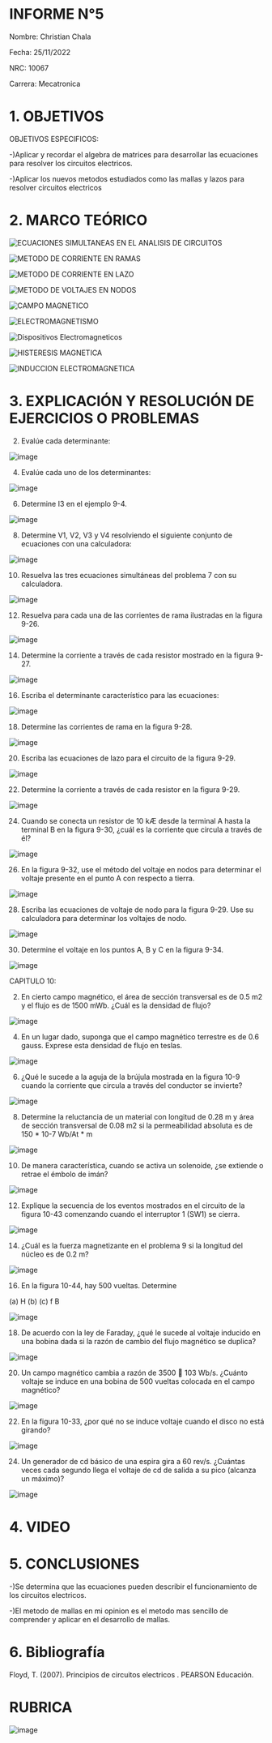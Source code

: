 # INFORME N°5
Nombre: Christian Chala

Fecha: 25/11/2022

NRC: 10067

Carrera: Mecatronica

# 1.  OBJETIVOS

OBJETIVOS ESPECIFICOS:

-)Aplicar y recordar el algebra de matrices para desarrollar las ecuaciones para resolver los circuitos electricos.

-)Aplicar los nuevos metodos estudiados como las mallas y lazos para resolver circuitos electricos 

# 2.	MARCO TEÓRICO 

![ECUACIONES SIMULTANEAS EN EL ANALISIS DE CIRCUITOS](https://user-images.githubusercontent.com/117959424/209372900-4b617608-0135-4da9-a609-0d0cc3475e9b.png)

![METODO DE CORRIENTE EN RAMAS ](https://user-images.githubusercontent.com/117959424/209374330-b27b7642-4c67-404e-9e8a-471af7c61a51.png)

![METODO DE CORRIENTE EN LAZO](https://user-images.githubusercontent.com/117959424/209380649-51aab013-0cc3-4d32-8b19-815137075ca6.png)

![METODO DE VOLTAJES EN NODOS](https://user-images.githubusercontent.com/117959424/209391515-06cf877e-3c5e-4377-9e8a-0de18d4bac92.png)

![CAMPO MAGNETICO](https://user-images.githubusercontent.com/117959424/209394065-5aec4b50-ae83-4f03-be80-cd9aa0b83537.png)
 
![ELECTROMAGNETISMO](https://user-images.githubusercontent.com/117959424/209396832-c1a75707-0419-47ad-8ef0-8f75cd114e3c.png)

![Dispositivos Electromagneticos ](https://user-images.githubusercontent.com/117959424/209398152-65d052b6-6f5d-4784-b9a8-c74af3827e18.png)

![HISTERESIS  MAGNETICA](https://user-images.githubusercontent.com/117959424/209398716-edecd8f8-74c0-4e3b-8be7-1422f311db4e.png)

![INDUCCION ELECTROMAGNETICA](https://user-images.githubusercontent.com/117959424/209401555-fc6fd7b4-d869-41a9-b464-07c7d4c6e7a8.png)

# 3.	EXPLICACIÓN Y RESOLUCIÓN DE EJERCICIOS O PROBLEMAS

2. Evalúe cada determinante:

![image](https://user-images.githubusercontent.com/117959424/209401882-80c0443c-fed3-4b0d-812f-411196de8bf2.png)

4. Evalúe cada uno de los determinantes:

![image](https://user-images.githubusercontent.com/117959424/209402029-7b7f8370-1223-494d-a80b-47612a15088d.png)

6. Determine I3 en el ejemplo 9-4. 

![image](https://user-images.githubusercontent.com/117959424/209402239-2ac48b75-7d34-4520-81f5-b6e1a88cdf19.png)

8. Determine V1, V2, V3 y V4 resolviendo el siguiente conjunto de ecuaciones con una calculadora:

![image](https://user-images.githubusercontent.com/117959424/209402408-1be9fd33-ff80-417d-8eeb-069e566c2836.png)

10. Resuelva las tres ecuaciones simultáneas del problema 7 con su calculadora.

![image](https://user-images.githubusercontent.com/117959424/209402535-ae95b3ae-8abd-4f96-8210-08782ebf8a80.png)

12. Resuelva para cada una de las corrientes de rama ilustradas en la figura 9-26.

![image](https://user-images.githubusercontent.com/117959424/209403074-eabafd37-379d-4920-b28e-8fd445a4836d.png)

14. Determine la corriente a través de cada resistor mostrado en la figura 9-27.

![image](https://user-images.githubusercontent.com/117959424/209403418-81855b1c-8478-4974-91ff-883cd7b06a74.png)

16. Escriba el determinante característico para las ecuaciones:  

![image](https://user-images.githubusercontent.com/117959424/209403542-37484036-d8ff-496b-935a-9e0e9a26b079.png)

18. Determine las corrientes de rama en la figura 9-28. 

![image](https://user-images.githubusercontent.com/117959424/209403588-908e8f92-bfa6-4ec4-8f66-ae7d68b56fbf.png)

20. Escriba las ecuaciones de lazo para el circuito de la figura 9-29. 

![image](https://user-images.githubusercontent.com/117959424/209404159-440fecdd-cb0c-42f3-8762-4f60f00010b8.png)

22. Determine la corriente a través de cada resistor en la figura 9-29.

![image](https://user-images.githubusercontent.com/117959424/209404512-f6eccac9-9c1d-4aac-9590-5ae6255a9133.png)

24. Cuando se conecta un resistor de 10 kÆ desde la terminal A hasta la terminal B en la figura 9-30, ¿cuál
es la corriente que circula a través de él?

![image](https://user-images.githubusercontent.com/117959424/209405544-6a7aa059-17f5-42eb-9971-47578ab6fc1c.png)

26. En la figura 9-32, use el método del voltaje en nodos para determinar el voltaje presente en el punto A
con respecto a tierra. 

![image](https://user-images.githubusercontent.com/117959424/209405872-99582bf9-d0cf-4ae3-a792-f7b093123367.png)

28. Escriba las ecuaciones de voltaje de nodo para la figura 9-29. Use su calculadora para determinar los
voltajes de nodo. 

![image](https://user-images.githubusercontent.com/117959424/209409102-ebfea1d0-f240-428e-b35e-1a4b815c03f0.png)

30. Determine el voltaje en los puntos A, B y C en la figura 9-34.

![image](https://user-images.githubusercontent.com/117959424/209410241-ebf9f4b4-f6a2-43f6-ab50-d03af6bcef5e.png)

CAPITULO 10:

2. En cierto campo magnético, el área de sección transversal es de 0.5 m2 y el flujo es de 1500 mWb.
¿Cuál es la densidad de flujo?

![image](https://user-images.githubusercontent.com/117959424/209410344-df701391-829c-4961-b98a-47f5f25149dd.png)

4. En un lugar dado, suponga que el campo magnético terrestre es de 0.6 gauss. Exprese esta densidad de
flujo en teslas. 

![image](https://user-images.githubusercontent.com/117959424/209410443-e7c1cea4-1c0f-46bf-96a1-69d8ed56bfb6.png)

6. ¿Qué le sucede a la aguja de la brújula mostrada en la figura 10-9 cuando la corriente que circula a través del conductor se invierte?

![image](https://user-images.githubusercontent.com/117959424/209410490-d39f44f0-164f-4f4e-8678-a291e675eded.png)

8. Determine la reluctancia de un material con longitud de 0.28 m y área de sección transversal de 0.08
m2 si la permeabilidad absoluta es de 150 * 10-7 Wb/At * m

![image](https://user-images.githubusercontent.com/117959424/209410657-deaea556-5981-4fbc-8963-6fb082ebd131.png)

10. De manera característica, cuando se activa un solenoide, ¿se extiende o retrae el émbolo de imán?

![image](https://user-images.githubusercontent.com/117959424/209410685-8f049271-8b18-4e9a-a6b6-55ee60c0025e.png)

12. Explique la secuencia de los eventos mostrados en el circuito de la figura 10-43 comenzando cuando
el interruptor 1 (SW1) se cierra.  

![image](https://user-images.githubusercontent.com/117959424/209410751-f3d7f2d7-e9e2-4942-9105-a3fcbbb2201b.png)

14. ¿Cuál es la fuerza magnetizante en el problema 9 si la longitud del núcleo es de 0.2 m?

![image](https://user-images.githubusercontent.com/117959424/209410858-0296b142-fcaf-45f3-91d4-4a201ddf1f4c.png)

16. En la figura 10-44, hay 500 vueltas. Determine 

(a) H (b) (c) f B

![image](https://user-images.githubusercontent.com/117959424/209411088-ef42da25-ec6a-4a23-bb11-c1d5188b31a3.png)

18. De acuerdo con la ley de Faraday, ¿qué le sucede al voltaje inducido en una bobina dada si la razón de
cambio del flujo magnético se duplica?

![image](https://user-images.githubusercontent.com/117959424/209411152-de4092a3-788d-40c5-a4c6-ed2ae6e8b854.png)

20. Un campo magnético cambia a razón de 3500  103 Wb/s. ¿Cuánto voltaje se induce en una bobina
de 500 vueltas colocada en el campo magnético?

![image](https://user-images.githubusercontent.com/117959424/209411193-00666958-e683-48c3-bf7d-f971a9cbc52b.png)

22. En la figura 10-33, ¿por qué no se induce voltaje cuando el disco no está girando?

![image](https://user-images.githubusercontent.com/117959424/209411317-aa9cc50e-ae2c-456c-8a09-1be163533b3a.png)

24. Un generador de cd básico de una espira gira a 60 rev/s. ¿Cuántas veces cada segundo llega el voltaje
de cd de salida a su pico (alcanza un máximo)?

![image](https://user-images.githubusercontent.com/117959424/209411374-a7bc9104-d220-4f3a-a9ed-d58b23ae213c.png)

# 4.	VIDEO



# 5.	CONCLUSIONES

-)Se determina que las ecuaciones pueden describir el funcionamiento de los circuitos electricos. 

-)El metodo de mallas en mi opinion es el metodo mas sencillo de comprender y aplicar en el desarrollo de mallas.

# 6.	Bibliografía

Floyd, T. (2007). Principios de circuitos electricos . PEARSON Educación.

# RUBRICA

![image](https://user-images.githubusercontent.com/116814096/200999683-fe53d616-5553-4761-bdf4-e15a280451cb.png)



